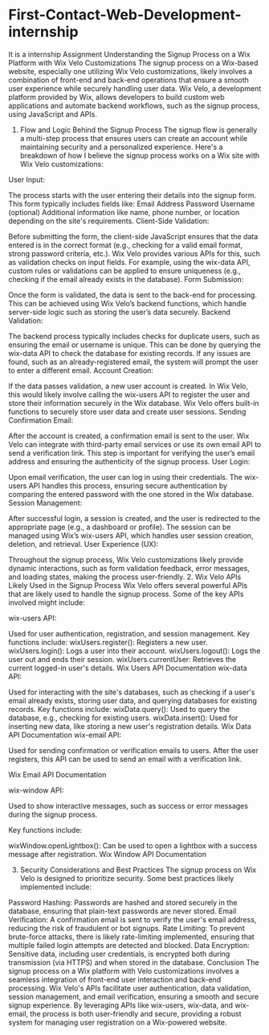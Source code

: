 # First-Contact-Web-Development-internship
It is a internship Assignment
Understanding the Signup Process on a Wix Platform with Wix Velo Customizations
The signup process on a Wix-based website, especially one utilizing Wix Velo customizations, likely involves a combination of front-end and back-end operations that ensure a smooth user experience while securely handling user data. Wix Velo, a development platform provided by Wix, allows developers to build custom web applications and automate backend workflows, such as the signup process, using JavaScript and APIs.

1. Flow and Logic Behind the Signup Process
The signup flow is generally a multi-step process that ensures users can create an account while maintaining security and a personalized experience. Here's a breakdown of how I believe the signup process works on a Wix site with Wix Velo customizations:

User Input:

The process starts with the user entering their details into the signup form. This form typically includes fields like:
Email Address
Password
Username (optional)
Additional information like name, phone number, or location depending on the site's requirements.
Client-Side Validation:

Before submitting the form, the client-side JavaScript ensures that the data entered is in the correct format (e.g., checking for a valid email format, strong password criteria, etc.). Wix Velo provides various APIs for this, such as validation checks on input fields.
For example, using the wix-data API, custom rules or validations can be applied to ensure uniqueness (e.g., checking if the email already exists in the database).
Form Submission:

Once the form is validated, the data is sent to the back-end for processing. This can be achieved using Wix Velo’s backend functions, which handle server-side logic such as storing the user’s data securely.
Backend Validation:

The backend process typically includes checks for duplicate users, such as ensuring the email or username is unique. This can be done by querying the wix-data API to check the database for existing records.
If any issues are found, such as an already-registered email, the system will prompt the user to enter a different email.
Account Creation:

If the data passes validation, a new user account is created. In Wix Velo, this would likely involve calling the wix-users API to register the user and store their information securely in the Wix database.
Wix Velo offers built-in functions to securely store user data and create user sessions.
Sending Confirmation Email:

After the account is created, a confirmation email is sent to the user. Wix Velo can integrate with third-party email services or use its own email API to send a verification link. This step is important for verifying the user’s email address and ensuring the authenticity of the signup process.
User Login:

Upon email verification, the user can log in using their credentials. The wix-users API handles this process, ensuring secure authentication by comparing the entered password with the one stored in the Wix database.
Session Management:

After successful login, a session is created, and the user is redirected to the appropriate page (e.g., a dashboard or profile). The session can be managed using Wix’s wix-users API, which handles user session creation, deletion, and retrieval.
User Experience (UX):

Throughout the signup process, Wix Velo customizations likely provide dynamic interactions, such as form validation feedback, error messages, and loading states, making the process user-friendly.
2. Wix Velo APIs Likely Used in the Signup Process
Wix Velo offers several powerful APIs that are likely used to handle the signup process. Some of the key APIs involved might include:

wix-users API:

Used for user authentication, registration, and session management.
Key functions include:
wixUsers.register(): Registers a new user.
wixUsers.login(): Logs a user into their account.
wixUsers.logout(): Logs the user out and ends their session.
wixUsers.currentUser: Retrieves the current logged-in user's details.
Wix Users API Documentation
wix-data API:

Used for interacting with the site's databases, such as checking if a user's email already exists, storing user data, and querying databases for existing records.
Key functions include:
wixData.query(): Used to query the database, e.g., checking for existing users.
wixData.insert(): Used for inserting new data, like storing a new user's registration details.
Wix Data API Documentation
wix-email API:

Used for sending confirmation or verification emails to users. After the user registers, this API can be used to send an email with a verification link.

Wix Email API Documentation

wix-window API:

Used to show interactive messages, such as success or error messages during the signup process.

Key functions include:

wixWindow.openLightbox(): Can be used to open a lightbox with a success message after registration.
Wix Window API Documentation

3. Security Considerations and Best Practices
The signup process on Wix Velo is designed to prioritize security. Some best practices likely implemented include:

Password Hashing: Passwords are hashed and stored securely in the database, ensuring that plain-text passwords are never stored.
Email Verification: A confirmation email is sent to verify the user's email address, reducing the risk of fraudulent or bot signups.
Rate Limiting: To prevent brute-force attacks, there is likely rate-limiting implemented, ensuring that multiple failed login attempts are detected and blocked.
Data Encryption: Sensitive data, including user credentials, is encrypted both during transmission (via HTTPS) and when stored in the database.
Conclusion
The signup process on a Wix platform with Velo customizations involves a seamless integration of front-end user interaction and back-end processing. Wix Velo's APIs facilitate user authentication, data validation, session management, and email verification, ensuring a smooth and secure signup experience. By leveraging APIs like wix-users, wix-data, and wix-email, the process is both user-friendly and secure, providing a robust system for managing user registration on a Wix-powered website.
